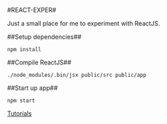 #REACT-EXPER#

Just a small place for me to experiment with ReactJS.

##Setup dependencies##

    npm install

##Compile ReactJS##

    ./node_modules/.bin/jsx public/src public/app

##Start up app##
   
    npm start

[Tutorials](http://facebook.github.io/react/docs/tutorial.html)

